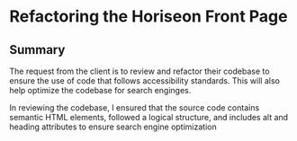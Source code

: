 # Refactoring the Horiseon Front Page

## Summary

The request from the client is to review and refactor their codebase to ensure the use of code that follows accessibility standards. This will also help optimize the codebase for search enginges.

In reviewing the codebase, I ensured that the source code contains semantic HTML elements, followed a logical structure, and includes alt and heading attributes to ensure search engine optimization

##